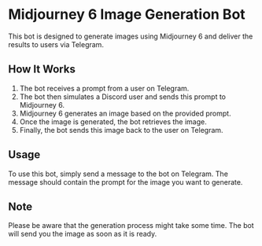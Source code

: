 # Midjourney 6 Image Generation Bot

This bot is designed to generate images using Midjourney 6 and deliver the results to users via Telegram.

## How It Works

1. The bot receives a prompt from a user on Telegram.
2. The bot then simulates a Discord user and sends this prompt to Midjourney 6.
3. Midjourney 6 generates an image based on the provided prompt.
4. Once the image is generated, the bot retrieves the image.
5. Finally, the bot sends this image back to the user on Telegram.

## Usage

To use this bot, simply send a message to the bot on Telegram. The message should contain the prompt for the image you want to generate.

## Note

Please be aware that the generation process might take some time. The bot will send you the image as soon as it is ready.